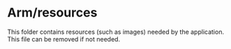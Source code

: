 # Arm/resources

This folder contains resources (such as images) needed by the application. This file can
be removed if not needed.
